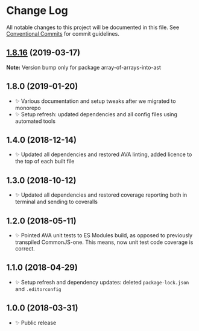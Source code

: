 # Change Log

All notable changes to this project will be documented in this file.
See [Conventional Commits](https://conventionalcommits.org) for commit guidelines.

## [1.8.16](https://gitlab.com/codsen/codsen/compare/array-of-arrays-into-ast@1.8.13...array-of-arrays-into-ast@1.8.16) (2019-03-17)

**Note:** Version bump only for package array-of-arrays-into-ast





## 1.8.0 (2019-01-20)

- ✨ Various documentation and setup tweaks after we migrated to monorepo
- ✨ Setup refresh: updated dependencies and all config files using automated tools

## 1.4.0 (2018-12-14)

- ✨ Updated all dependencies and restored AVA linting, added licence to the top of each built file

## 1.3.0 (2018-10-12)

- ✨ Updated all dependencies and restored coverage reporting both in terminal and sending to coveralls

## 1.2.0 (2018-05-11)

- ✨ Pointed AVA unit tests to ES Modules build, as opposed to previously transpiled CommonJS-one. This means, now unit test code coverage is correct.

## 1.1.0 (2018-04-29)

- ✨ Setup refresh and dependency updates: deleted `package-lock.json` and `.editorconfig`

## 1.0.0 (2018-03-31)

- ✨ Public release
